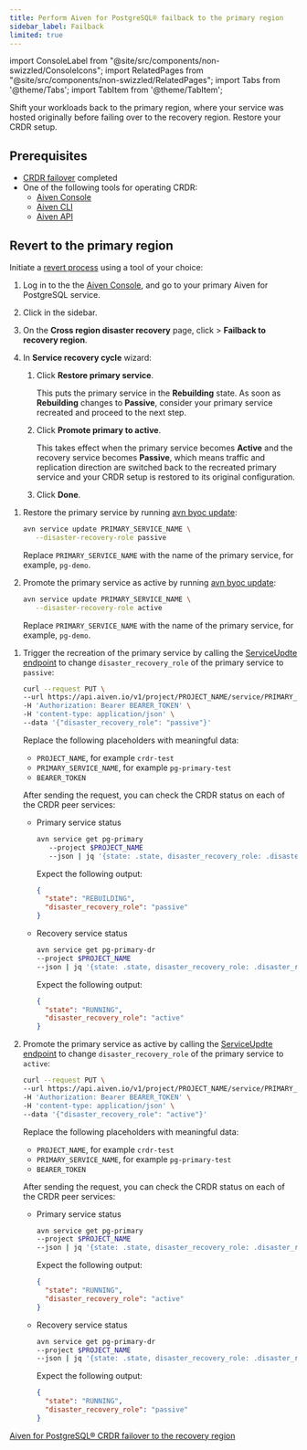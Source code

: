 ```yaml
---
title: Perform Aiven for PostgreSQL® failback to the primary region
sidebar_label: Failback
limited: true
---
```


import ConsoleLabel from "@site/src/components/non-swizzled/ConsoleIcons";
import RelatedPages from "@site/src/components/non-swizzled/RelatedPages";
import Tabs from '@theme/Tabs';
import TabItem from '@theme/TabItem';

Shift your workloads back to the primary region, where your service was hosted originally before failing over to the recovery region. Restore your CRDR setup.

## Prerequisites

- [CRDR failover](/docs/products/postgresql/crdr/failover/crdr-failover-to-recovery) completed
- One of the following tools for operating CRDR:
  - [Aiven Console](https://console.aiven.io/)
  - [Aiven CLI](/docs/tools/cli)
  - [Aiven API](/docs/tools/api)

## Revert to the primary region

Initiate a
[revert process](/docs/products/postgresql/crdr/crdr-overview#failback-to-the-primary-region)
using a tool of your choice:

<Tabs groupId="group1">
<TabItem value="console" label="Aiven Console" default>

1. Log in to the the [Aiven Console](https://console.aiven.io/), and go to your primary
   Aiven for PostgreSQL service.
1. Click <ConsoleLabel name="disasterrecovery"/> in the sidebar.
1. On the **Cross region disaster recovery** page, click <ConsoleLabel name="actions"/> >
   **Failback to recovery region**.
1. In **Service recovery cycle** wizard:

   1. Click **Restore primary service**.

      This puts the primary service in the **Rebuilding** state. As soon as **Rebuilding**
      changes to **Passive**, consider your primary service recreated and proceed to
      the next step.

   1. Click **Promote primary to active**.

      This takes effect when the primary service becomes **Active** and the recovery service
      becomes **Passive**, which means traffic and replication direction are switched back
      to the recreated primary service and your CRDR setup is restored to its original
      configuration.

   1. Click **Done**.

</TabItem>
<TabItem value="cli" label="Aiven CLI">

1. Restore the primary service by running
   [avn byoc update](/docs/tools/cli/service-cli#avn-cli-service-update):

   ```bash
   avn service update PRIMARY_SERVICE_NAME \
      --disaster-recovery-role passive
   ```

   Replace `PRIMARY_SERVICE_NAME` with the name of the primary service, for example, `pg-demo`.

1. Promote the primary service as active by running
   [avn byoc update](/docs/tools/cli/service-cli#avn-cli-service-update):

   ```bash
   avn service update PRIMARY_SERVICE_NAME \
      --disaster-recovery-role active
   ```

   Replace `PRIMARY_SERVICE_NAME` with the name of the primary service, for example, `pg-demo`.

</TabItem>
<TabItem value="api" label="Aiven API">

1. Trigger the recreation of the primary service by calling the
   [ServiceUpdte endpoint](https://api.aiven.io/doc/#tag/Service/operation/ServiceUpdate)
   to change `disaster_recovery_role` of the primary service to `passive`:

   ```bash {5}
   curl --request PUT \
   --url https://api.aiven.io/v1/project/PROJECT_NAME/service/PRIMARY_SERVICE_NAME \
   -H 'Authorization: Bearer BEARER_TOKEN' \
   -H 'content-type: application/json' \
   --data '{"disaster_recovery_role": "passive"}'
   ```

   Replace the following placeholders with meaningful data:

   - `PROJECT_NAME`, for example `crdr-test`
   - `PRIMARY_SERVICE_NAME`, for example `pg-primary-test`
   - `BEARER_TOKEN`

   After sending the request, you can check the CRDR status on each of the CRDR peer services:

   - Primary service status

      ```bash
      avn service get pg-primary
         --project $PROJECT_NAME
         --json | jq '{state: .state, disaster_recovery_role: .disaster_recovery_role}'
      ```

      Expect the following output:

      ```json
      {
        "state": "REBUILDING",
        "disaster_recovery_role": "passive"
      }
      ```

   - Recovery service status

      ```bash
      avn service get pg-primary-dr
      --project $PROJECT_NAME
      --json | jq '{state: .state, disaster_recovery_role: .disaster_recovery_role}'
      ```

      Expect the following output:

      ```json
      {
        "state": "RUNNING",
        "disaster_recovery_role": "active"
      }
      ```

1. Promote the primary service as active by calling the
   [ServiceUpdte endpoint](https://api.aiven.io/doc/#tag/Service/operation/ServiceUpdate)
   to change `disaster_recovery_role` of the primary service to `active`:

   ```bash {5}
   curl --request PUT \
   --url https://api.aiven.io/v1/project/PROJECT_NAME/service/PRIMARY_SERVICE_NAME \
   -H 'Authorization: Bearer BEARER_TOKEN' \
   -H 'content-type: application/json' \
   --data '{"disaster_recovery_role": "active"}'
   ```

   Replace the following placeholders with meaningful data:

   - `PROJECT_NAME`, for example `crdr-test`
   - `PRIMARY_SERVICE_NAME`, for example `pg-primary-test`
   - `BEARER_TOKEN`

   After sending the request, you can check the CRDR status on each of the CRDR peer services:

   - Primary service status

      ```bash
      avn service get pg-primary
      --project $PROJECT_NAME
      --json | jq '{state: .state, disaster_recovery_role: .disaster_recovery_role}'
      ```

      Expect the following output:

      ```json
      {
        "state": "RUNNING",
        "disaster_recovery_role": "active"
      }
      ```

   - Recovery service status

      ```bash
      avn service get pg-primary-dr
      --project $PROJECT_NAME
      --json | jq '{state: .state, disaster_recovery_role: .disaster_recovery_role}'
      ```

      Expect the following output:

      ```json
      {
        "state": "RUNNING",
        "disaster_recovery_role": "passive"
      }
      ```

</TabItem>
</Tabs>

<RelatedPages/>

[Aiven for PostgreSQL® CRDR failover to the recovery region](/docs/products/postgresql/crdr/failover/crdr-failover-to-recovery)
